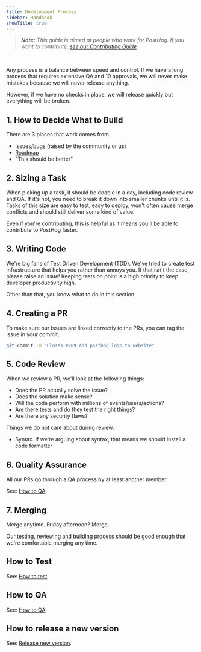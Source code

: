 ```yaml
---
title: Development Process
sidebar: Handbook
showTitle: true
---
```


> _**Note:** This guide is aimed at people who work for PostHog. If you want to contribute, [see our Contributing Guide](https://docs.posthog.com/#/contributing)._

<br>

Any process is a balance between speed and control. If we have a long process that requires extensive QA and 10 approvals, we will never make mistakes because we will never release anything.

However, if we have no checks in place, we will release quickly but everything will be broken.


## 1. How to Decide What to Build

There are 3 places that work comes from.

- Issues/bugs (raised by the community or us)
- [Roadmap](/handbook/strategy/roadmap)
- "This should be better"


## 2. Sizing a Task

When picking up a task, it should be doable in a day, including code review and QA. If it's not, you need to break it down into smaller chunks until it is. Tasks of this size are easy to test, easy to deploy, won't often cause merge conflicts and should still deliver some kind of value.

Even if you're contributing, this is helpful as it means you'll be able to contribute to PostHog faster.

## 3. Writing Code

We're big fans of Test Driven Development (TDD). We've tried to create test infrastructure that helps you rather than annoys you. If that isn't the case, please raise an issue! Keeping tests on point is a high priority to keep developer productivity high.

Other than that, you know what to do in this section.

## 4. Creating a PR

To make sure our issues are linked correctly to the PRs, you can tag the issue in your commit.

```bash
git commit -m "Closes #289 add posthog logo to website"
```

## 5. Code Review

When we review a PR, we'll look at the following things:
- Does the PR actually solve the issue?
- Does the solution make sense?
- Will the code perform with millions of events/users/actions?
- Are there tests and do they test the right things?
- Are there any security flaws?

Things we do not care about during review:
- Syntax. If we're arguing about syntax, that means we should install a code formatter

## 6. Quality Assurance

All our PRs go through a QA process by at least another member.

See: [How to QA](/handbook/engineering/how-to-qa).

## 7. Merging

Merge anytime. Friday afternoon? Merge.

Our testing, reviewing and building process should be good enough that we're comfortable merging any time.

## How to Test

See: [How to test](/docs/contributing#testing).

## How to QA

See: [How to QA](/handbook/engineering/how-to-qa).

## How to release a new version 

See: [Release new version](/handbook/engineering/release-new-version).
